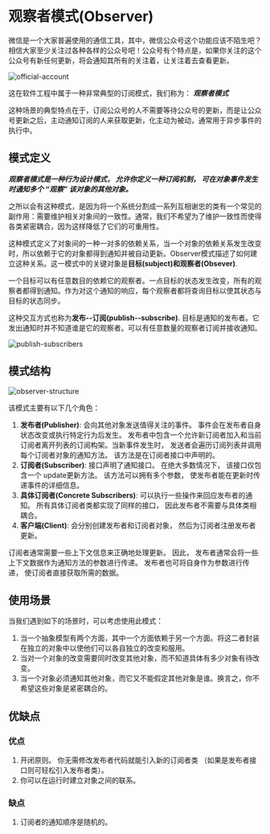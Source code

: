 # 观察者模式(Observer)

微信是一个大家普遍使用的通信工具，其中，微信公众号这个功能应该不陌生吧？相信大家至少关注过各种各样的公众号吧！公众号有个特点是，如果你关注的这个公众号有新任何更新，将会通知其所有的关注着，让关注着去查看更新。

![official-account](https://tva1.sinaimg.cn/large/008i3skNgy1gxr50zu6mtj30u01t0qac.jpg)

这在软件工程中属于一种非常典型的订阅模式，我们称为： ***观察者模式***

这种场景的典型特点在于，订阅公众号的人不需要等待公众号的更新，而是让公众号更新之后，主动通知订阅的人来获取更新，化主动为被动，通常用于异步事件的执行中。

## 模式定义

***观察者模式是一种行为设计模式， 允许你定义一种订阅机制， 可在对象事件发生时通知多个 “观察” 该对象的其他对象。***

之所以会有这种模式，是因为将一个系统分割成一系列互相谢忠的类有一个常见的副作用：需要维护相关对象间的一致性。通常，我们不希望为了维护一致性而使得各类紧密耦合，因为这样降低了它们的可重用性。

这种模式定义了对象间的一种一对多的依赖关系，当一个对象的依赖关系发生改变时，所以依赖于它的对象都得到通知并被自动更新。Observer模式描述了如何建立这种关系。这一模式中的关键对象是**目标(subject)**和**观察者(Obsever)**.

一个目标可以有任意数目的依赖它的观察者。一点目标的状态发生改变，所有的观察者都得到通知。作为对这个通知的响应，每个观察者都将查询目标以使其状态与目标的状态同步。

这种交互方式也称为**发布--订阅(publish--subscribe)**. 目标是通知的发布者。它发出通知时并不知道谁是它的观察者。可以有任意数量的观察者订阅并接收通知。

![publish-subscribers](https://tva1.sinaimg.cn/large/008i3skNgy1gxr5pw8wczj30pk0kk0ue.jpg)

## 模式结构

![observer-structure](https://tva1.sinaimg.cn/large/008i3skNgy1gxr5tgczeqj30xw0h8mz6.jpg)

该模式主要有以下几个角色：
1. **发布者(Publisher)**: 会向其他对象发送值得关注的事件。 事件会在发布者自身状态改变或执行特定行为后发生。 发布者中包含一个允许新订阅者加入和当前订阅者离开列表的订阅构架。当新事件发生时， 发送者会遍历订阅列表并调用每个订阅者对象的通知方法。 该方法是在订阅者接口中声明的。
2. **订阅者(Subscriber)**: 接口声明了通知接口。 在绝大多数情况下， 该接口仅包含一个 update更新方法。 该方法可以拥有多个参数， 使发布者能在更新时传递事件的详细信息。
3. **具体订阅者(Concrete Subscribers)**: 可以执行一些操作来回应发布者的通知。 所有具体订阅者类都实现了同样的接口， 因此发布者不需要与具体类相耦合。
4. **客户端(Client)**: 会分别创建发布者和订阅者对象， 然后为订阅者注册发布者更新。

订阅者通常需要一些上下文信息来正确地处理更新。 因此， 发布者通常会将一些上下文数据作为通知方法的参数进行传递。 发布者也可将自身作为参数进行传递， 使订阅者直接获取所需的数据。

## 使用场景

当我们遇到如下的场景时，可以考虑使用此模式：

1. 当一个抽象模型有两个方面，其中一个方面依赖于另一个方面。将这二者封装在独立的对象中以使他们可以各自独立的改变和服用。
2. 当对一个对象的改变需要同时改变其他对象，而不知道具体有多少对象有待改变。
3. 当一个对象必须通知其他对象，而它又不能假定其他对象是谁。换言之，你不希望这些对象是紧密耦合的。

## 优缺点

### 优点
1. 开闭原则。 你无需修改发布者代码就能引入新的订阅者类 （如果是发布者接口则可轻松引入发布者类）。
2. 你可以在运行时建立对象之间的联系。

### 缺点
1. 订阅者的通知顺序是随机的。
